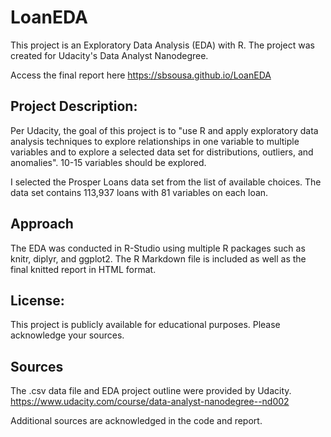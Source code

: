 # LoanEDA

This project is an Exploratory Data Analysis (EDA) with R. The project was created for Udacity's Data Analyst Nanodegree. 

Access the final report here https://sbsousa.github.io/LoanEDA

## Project Description:

Per Udacity, the goal of this project is to "use R and apply exploratory data analysis techniques to explore relationships in one variable to multiple variables and to explore a selected data set for distributions, outliers, and anomalies". 10-15 variables should be explored.

I selected the Prosper Loans data set from the list of available choices. The data set contains 113,937 loans with 81 variables on each loan. 

## Approach

The EDA was conducted in R-Studio using multiple R packages such as knitr, diplyr, and ggplot2. The R Markdown file is included as well as the final knitted report in HTML format.

## License:

This project is publicly available for educational purposes. Please acknowledge your sources.

## Sources

The .csv data file and EDA project outline were provided by Udacity.
https://www.udacity.com/course/data-analyst-nanodegree--nd002

Additional sources are acknowledged in the code and report.
